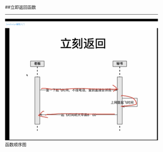 ﻿﻿##立即返回函数


--------
![函数顺序图](https://raw.githubusercontent.com/wfyweb/code-snippet/master/start-js/lesson5/1511945085591.png)
<br>
函数顺序图
